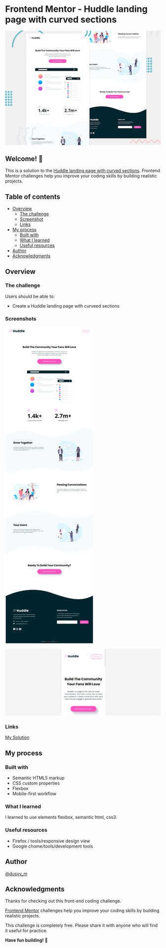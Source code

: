 # Frontend Mentor - Huddle landing page with curved sections

![Header/intro section for the Huddle landing page with curved sections](./design/desktop-preview.jpg)

## Welcome! 👋

This is a solution to the [Huddle landing page with curved sections](https://www.frontendmentor.io/challenges/huddle-landing-page-with-curved-sections-5ca5ecd01e82137ec91a50f2). Frontend Mentor challenges help you improve your coding skills by building realistic projects. 

## Table of contents

- [Overview](#overview)
  - [The challenge](#the-challenge)
  - [Screenshot](#screenshot)
  - [Links](#links)
- [My process](#my-process)
  - [Built with](#built-with)
  - [What I learned](#what-i-learned)
  - [Useful resources](#useful-resources)
- [Author](#author)
- [Acknowledgments](#acknowledgments)

## Overview

### The challenge

Users should be able to:

- Create a Huddle landing page with curveed sections

### Screenshots

![](https://github.com/dovelm/FEM-huddle-landing-page-with-curved-sections-master/blob/main/screenshots/desktop.png)

![](https://github.com/dovelm/FEM-huddle-landing-page-with-curved-sections-master/blob/main/screenshots/mobile.png)


### Links

[My Solution](https://dovelm.github.io/FEM-huddle-landing-page-with-curved-sections-master/)


## My process

### Built with

- Semantic HTML5 markup
- CSS custom properties
- Flexbox
- Mobile-first workflow

### What I learned

I learned to use elements flexbox, semantic html, css3.

### Useful resources

- Firefox / tools/responsive design view
- Google chome/tools/development tools

## Author
[@dusvy_m](https://github.com/dovelm)


## Acknowledgments

Thanks for checking out this front-end coding challenge.

[Frontend Mentor](https://www.frontendmentor.io) challenges help you improve your coding skills by building realistic projects.

This challenge is completely free. Please share it with anyone who will find it useful for practice.

**Have fun building!** 🚀


